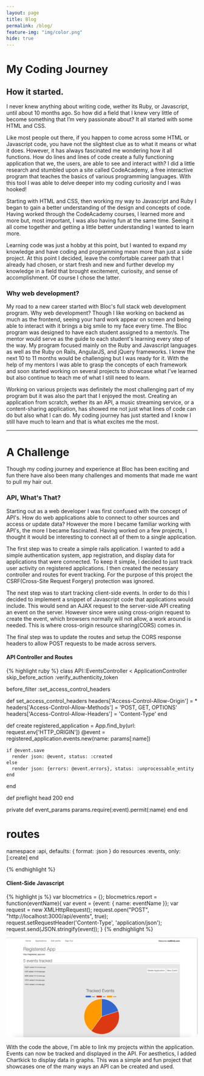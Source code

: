 ```yaml
---
layout: page
title: Blog
permalink: /blog/
feature-img: "img/color.png"
hide: true
---
```

<h1 class="blog-title-one"> My Coding Journey </h1>


## How it started.

I never knew anything about writing code, wether its Ruby, or Javascript, until about 10 months ago. So how did a field that I knew very little of become something that I’m very passionate about?  It all started with some HTML and CSS.  

Like most people out there, if you happen to come across some HTML or Javascript code, you have not the slightest clue as to what it means or what it does. However, it has always fascinated me wondering how it all functions. How do lines and lines of code create a fully functioning application that we, the users, are able to see and interact with? I did a little research and stumbled upon a site called CodeAcademy, a free interactive program that teaches the basics of various programming languages. With this tool I was able to delve deeper into my coding curiosity and I was hooked!

Starting with HTML and CSS, then working my way to Javascript and Ruby I began to gain a better understanding of the design and concepts of code. Having worked through the CodeAcademy courses, I learned more and more but, most important, I was also having fun at the same time. Seeing it all come together and getting a little better understanding I wanted to learn more.  

Learning code was just a hobby at this point, but I wanted to expand my knowledge and have coding and programming mean more than just a side project. At this point I decided, leave the comfortable career path that I already had chosen, or start fresh and new and further develop my knowledge in a field that brought excitement, curiosity, and sense of accomplishment. Of course I chose the latter.

### Why web development?

My road to a new career started with Bloc's full stack web development program. Why web development? Though I like working on backend as much as the frontend, seeing your hard work appear on screen and being able to interact with it brings a big smile to my face every time. The Bloc program was designed to have each student assigned to a mentor/s.  The mentor would serve as the guide to each student's learning every step of the way. My program focused mainly on the Ruby and Javascript languages as well as the Ruby on Rails, AngularJS, and jQuery frameworks. I knew the next 10 to 11 months would be challenging but I was ready for it. With the help of my mentors I was able to grasp the concepts of each framework and soon started working on several projects to showcase what I’ve learned but also continue to teach me of what I still need to learn.  

Working on various projects was definitely the most challenging part of my program but it was also the part that I enjoyed the most. Creating an application from scratch, wether its an API, a music streaming service, or a content-sharing application, has showed me not just what lines of code can do but also what I can do. My coding journey has just started and I know I still have much to learn and that is what excites me the most.

---

<h1 class="blog-title"> A Challenge </h1>

Though my coding journey and experience at Bloc has been exciting and fun there have also been many challenges and moments that made me want to pull my hair out.

### API, What's That?

Starting out as a web developer I was first confused with the concept of API's. How do web applications able to connect to other sources and access or update data? However the more I became familiar working with API's, the more I became fascinated. Having worked on a few projects, I thought it would be interesting to connect all of them to a single application.

The first step was to create a simple rails application. I wanted to add a simple authentication system, app registration, and display data for applications that were connected. To keep it simple, I decided to just track user activity on registered applications. I then created the necessary controller and routes for event tracking. For the purpose of this project the CSRF(Cross-Site Request Forgery) protection was ignored.

The next step was to start tracking client-side events. In order to do this I decided to implement a snippet of Javascript code that applications would include. This would send an AJAX request to the server-side API creating an event on the server. However since were using cross-origin request to create the event, which browsers normally will not allow, a work around is needed. This is where cross-origin resource sharing(CORS) comes in.

The final step was to update the routes and setup the CORS response headers to allow POST requests to be made across servers.

#### API Controller and Routes
{% highlight ruby %}
class API::EventsController < ApplicationController
  skip_before_action :verify_authenticity_token

  before_filter :set_access_control_headers

  def set_access_control_headers
    headers['Access-Control-Allow-Origin'] = *
    headers['Access-Control-Allow-Methods'] = 'POST, GET, OPTIONS'
    headers['Access-Control-Allow-Headers'] = 'Content-Type'
  end

  def create
    registered_application = App.find_by(url: request.env['HTTP_ORIGIN'])
    @event = registered_application.events.new(name: params[:name])

    if @event.save
      render json: @event, status: :created
    else
      render json: {errors: @event.errors}, status: :unprocessable_entity
    end
  end

  def preflight
    head 200
  end

  private
  def event_params
    params.require(:event).permit(:name)
  end
end

# routes
  namespace :api, defaults: { format: :json } do
    resources :events, only: [:create]
  end

{% endhighlight %}

#### Client-Side Javascript

{% highlight js %}
var blocmetrics = {};
  blocmetrics.report = function(eventName){
   var event = {event: { name: eventName }};
   var request = new XMLHttpRequest();
   request.open("POST", "http://localhost:3000/api/events", true);
   request.setRequestHeader('Content-Type', 'application/json');
   request.send(JSON.stringify(event));
}
{% endhighlight %}

![](/img/chart.png)

With the code the above, I'm able to link my projects within the application. Events can now be tracked and displayed in the API. For aesthetics, I added Chartkick to display data in graphs. This was a simple and fun project that showcases one of the many ways an API can be created and used.  

<div class="border"></div>
